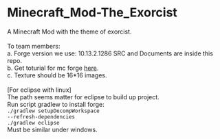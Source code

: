 # Minecraft_Mod-The_Exorcist
A Minecraft Mod with the theme of exorcist.<br><br>
To team members:<br>
a. Forge version we use: 10.13.2.1286 SRC and Documents are inside this repo.<br>
b. Get toturial for mc forge <a href="http://www.minecraftforge.net/wiki/Category:Tutorial">here</a>.<br>
c. Texture should be 16*16 images.<br>
<br>
[For eclipse with linux]<br>
The path seems matter for eclipse to build up project.<br>
Run script gradlew to install forge:<br>
<code>./gradlew setupDecompWorkspace --refresh-dependencies</code><br>
<code>./gradlew eclipse</code><br>
Must be similar under windows.
